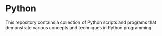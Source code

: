 # Python
This repository contains a collection of Python scripts and programs that demonstrate various concepts and techniques in Python programming. 
